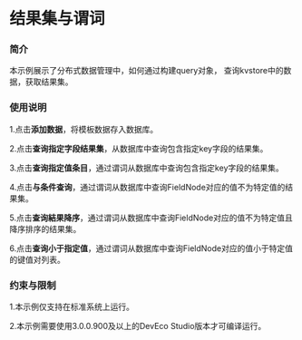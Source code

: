 # 结果集与谓词

### 简介

本示例展示了分布式数据管理中，如何通过构建query对象， 查询kvstore中的数据，获取结果集。

### 使用说明

1.点击**添加数据**，将模板数据存入数据库。

2.点击**查询指定字段结果集**，从数据库中查询包含指定key字段的结果集。

3.点击**查询指定值条目**，通过谓词从数据库中查询包含指定key字段的结果集。

4.点击**与条件查询**，通过谓词从数据库中查询FieldNode对应的值不为特定值的结果集。

5.点击**查询結果降序**，通过谓词从数据库中查询FieldNode对应的值不为特定值且降序排序的结果集。

6.点击**查询小于指定值**，通过谓词从数据库中查询FieldNode对应的值小于特定值的键值对列表。

### 约束与限制

1.本示例仅支持在标准系统上运行。

2.本示例需要使用3.0.0.900及以上的DevEco Studio版本才可编译运行。